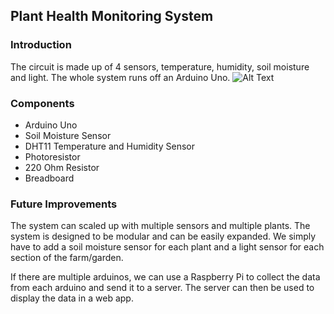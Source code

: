 ## Plant Health Monitoring System
### Introduction
The circuit is made up of 4 sensors, temperature, humidity, soil moisture and light. The whole system runs off an Arduino Uno. 
![Alt Text]('plant-status-schema_BDtIxaiaEA.png')

### Components
- Arduino Uno
- Soil Moisture Sensor
- DHT11 Temperature and Humidity Sensor
- Photoresistor
- 220 Ohm Resistor
- Breadboard

### Future Improvements
The system can scaled up with multiple sensors and multiple plants. The system is designed to be modular and can be easily expanded. We simply have to add a soil moisture sensor for each plant and a light sensor for each section of the farm/garden. 

If there are multiple arduinos, we can use a Raspberry Pi to collect the data from each arduino and send it to a server. The server can then be used to display the data in a web app.

